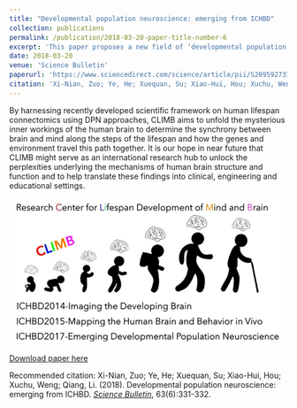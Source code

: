 ```yaml
---
title: "Developmental population neuroscience: emerging from ICHBD"
collection: publications
permalink: /publication/2018-03-20-paper-title-number-6
excerpt: 'This paper proposes a new field of ‘developmental population neuroscience (DPN) for identifying environmental and genetic factors that shape development of the human brain.'
date: 2018-03-20
venue: 'Science Bulletin'
paperurl: 'https://www.sciencedirect.com/science/article/pii/S2095927318300082'
citation: 'Xi-Nian, Zuo; Ye, He; Xuequan, Su; Xiao-Hui, Hou; Xuchu, Weng; Qiang, Li. (2018). &quot;Developmental population neuroscience: emerging from ICHBD.&quot; <i>Science Bulletin</i>, 63(6):331-332.'
---
```

By harnessing recently developed scientific framework on human lifespan connectomics using DPN approaches, CLIMB aims to unfold the mysterious inner workings of the human brain to determine the synchrony between brain and mind along the steps of the lifespan and how the genes and environment travel this path together. It is our hope in near future that CLIMB might serve as an international research hub to unlock the perplexities underlying the mechanisms of human brain structure and function and to help translate these findings into clinical, engineering and educational settings.

<img src='/images/DPN-SciBull500x300.png' align="middle"><br/>

[Download paper here](http://zuoxinian.github.io/files/DPN-SciBull.pdf)

Recommended citation: Xi-Nian, Zuo; Ye, He; Xuequan, Su; Xiao-Hui, Hou; Xuchu, Weng; Qiang, Li. (2018). Developmental population neuroscience: emerging from ICHBD. [<i>Science Bulletin</i>](https://www.sciencedirect.com/journal/science-bulletin), 63(6):331-332.
